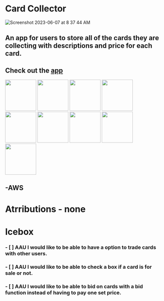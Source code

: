 # Card Collector

![Screenshot 2023-06-07 at 8 37 44 AM](https://github.com/Bballard96/Bballard96/assets/110790998/31690df0-02e7-4419-aa04-c01bdec9933c)


## An app for users to store all of the cards they are collecting with descriptions and price for each card. 

## Check out the [app](https://brendan-card.fly.dev/cards/)



<img src="https://img.shields.io/badge/VSCode-0078D4?style=for-the-badge&logo=visual%20studio%20code&logoColor=white" width="100"/>  
<img src="https://img.shields.io/badge/JavaScript-323330?style=for-the-badge&logo=javascript&logoColor=F7DF1E" width="100"/>
<img src="https://img.shields.io/badge/HTML5-E34F26?style=for-the-badge&logo=html5&logoColor=white" width="100"/>  
<img src="https://img.shields.io/badge/css3-%231572B6.svg?style=for-the-badge&logo=css3&logoColor=white" width="100"/>  
 <img src="https://img.shields.io/badge/express.js-%23404d59.svg?style=for-the-badge&logo=express&logoColor=%2361DAFB" width="100"/> 
 <img src="https://img.shields.io/badge/Django-092E20?style=for-the-badge&logo=django&logoColor=white" width="100"/> 
 <img src="https://img.shields.io/badge/Python-14354C?style=for-the-badge&logo=python&logoColor=white" width="100"/> 
<img src="https://img.shields.io/badge/GIT-E44C30?style=for-the-badge&logo=git&logoColor=white" width="100"/>  
<img src="https://img.shields.io/badge/json-5E5C5C?style=for-the-badge&logo=json&logoColor=white" width="100"/> 

## -AWS 

# Atrributions - none 


# Icebox 
### - [ ] AAU I would like to be able to have a option to trade cards with other users. 
### - [ ] AAU I would like to be able to check a box if a card is for sale or not. 
### - [ ] AAU I would like to be able to bid on cards with a bid function instead of having to pay one set price.